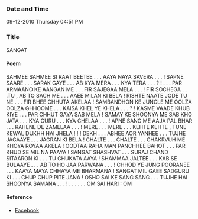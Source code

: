 ### Date and Time

09-12-2010 Thursday 04:51 PM

### Title

SANGAT

#### Poem

SAHMEE  SAHMEE SI RAAT BEETEE . . . AAYA NAYA SAVERA . . . ! SAPNE SAARE . . . SARAK GAYE . . . AB KYA MERA . . . KYA TERA . . . ? ! . . . PAR  ARMAANO KE AANGAN ME . . . FIR SAJEGAA MELA . . . ! FIR SOCHEGA . . .TU , AB TO SACH ME . . . AAEE MILAN KI BELA ! RISHTE NAATE JODE TU NE . . . FIR BHEE CHHUTA AKELAA ! SAMBANDHON KE JUNGLE ME OOLZA OOLZA GHHOOME . . . KAISA KHEL YE KHELA . . . ? ! KASME VAADE KHUB KIYE . . . PAR CHHUT GAYA SAB MELA ! SAMAY KE SHOONYA ME SAB KHO JATA . . . KYA GURU . . . KYA CHELAA . . . ! APNE SANG ME AAJA PAL BHAR . . . RAHENE DE ZAMELAA . . . ! MERE . . . MERE . . . KEHTE KEHTE , TUNE KEWAL DUKHH HAI JHELA ! ! ! DEKH . . . ABHEE AOR YANHEE . . . TUJHE JAGAAYE . . . JAGRAN KI BELA ! CHALTE . . . CHALTE . . . CHAKRVUH ME KHOYA ROYAA AKELA ! OODTAA RAHA MAN PANCHHEE BAHOT . . . PAR  KHUD SE MIL NA PAAYA ! SANGAT SHASHVAT . . . SURAJ CHAND SITAARON KI . . . TU  CHUKATA AAYA ! SHAMMAA JALTEE . . . KAB SE BULAAYE . . . AB TO HO JAA PARWANA . . . ! CHHOD YE JUNG POORANEE . . . KAAYA  MAYA  CHHAYA ME BHARMANA ! SANGAT MIL GAEE SADGURU KI . . . CHUP CHUP PITE JANA ! OSHO SAI KE SANG SANG . . . TUJHE HAI SHOONYA SAMANA . . . ! . . . . . . OM SAI HARI : OM

#### Reference

* [Facebook](https://www.facebook.com/share/VHxT6VapXBDcj7Wi/)
